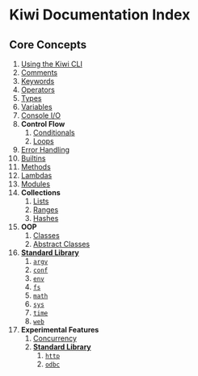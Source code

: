 # Kiwi Documentation Index

## Core Concepts
1. [Using the Kiwi CLI](cli.md)
2. [Comments](comments.md)
3. [Keywords](keywords.md)
4. [Operators](operators.md)
5. [Types](types.md)
6. [Variables](variables.md)
7. [Console I/O](console_io.md)
8. **Control Flow**
    1. [Conditionals](conditionals.md)
    2. [Loops](loops.md)
9. [Error Handling](error_handling.md)
10. [Builtins](builtins.md)
11. [Methods](methods.md)
12. [Lambdas](lambdas.md)
13. [Modules](modules.md)
14. **Collections**
    1. [Lists](lists.md)
    2. [Ranges](ranges.md)
    3. [Hashes](hashes.md)
15. **OOP**
    1. [Classes](classes.md)
    2. [Abstract Classes](abstract_classes.md)
16. [**Standard Library**](standard_library.md)
    1. [`argv`](lib/argv.md)
    2. [`conf`](lib/conf.md)
    3. [`env`](lib/env.md)
    4. [`fs`](lib/fs.md)
    5. [`math`](lib/math.md)
    6. [`sys`](lib/sys.md)
    7. [`time`](lib/time.md)
    8. [`web`](lib/web.md)
17. **Experimental Features**
    1. [Concurrency](concurrency.md)
    2. [**Standard Library**](standard_library.md)
        1. [`http`](lib/http.md)
        2. [`odbc`](lib/odbc.md)
